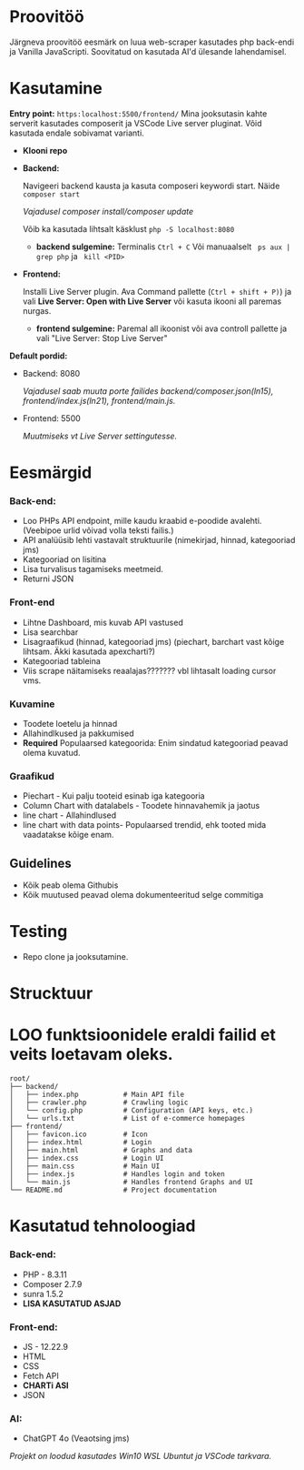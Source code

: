# Proovitöö

Järgneva proovitöö eesmärk on luua web-scraper kasutades php back-endi ja Vanilla JavaScripti. Soovitatud on kasutada AI'd ülesande lahendamisel.

# Kasutamine

**Entry point:** ```https:localhost:5500/frontend/```
Mina jooksutasin kahte serverit kasutades composerit ja VSCode Live server pluginat. Võid kasutada endale sobivamat varianti.
- **Klooni repo**
- **Backend:**
    
    Navigeeri backend kausta ja kasuta composeri keywordi start. Näide ```composer start```
    
    *Vajadusel composer install/composer update*

    Võib ka kasutada lihtsalt käsklust ```php -S localhost:8080```
    - **backend sulgemine:**
        Terminalis ```Ctrl + C```
        Või manuaalselt
        ``` ps aux | grep php``` ja ``` kill <PID>```
-   **Frontend:**
    
    Installi Live Server plugin.
    Ava Command pallette (```Ctrl + shift + P)```) ja vali **Live Server: Open with Live Server** või kasuta ikooni all paremas nurgas.
    - **frontend sulgemine:**
        Paremal all ikoonist või ava controll pallette ja vali "Live Server: Stop Live Server"

**Default pordid:**
- Backend: 8080

    *Vajadusel saab muuta porte failides backend/composer.json(ln15), frontend/index.js(ln21), frontend/main.js.*
- Frontend: 5500

    *Muutmiseks vt Live Server settingutesse.*
# Eesmärgid

### Back-end:
 - Loo PHPs API endpoint, mille kaudu kraabid e-poodide avalehti. (Veebipoe urlid võivad volla teksti failis.)
 - API analüüsib lehti vastavalt struktuurile (nimekirjad, hinnad, kategooriad jms)
- Kategooriad on lisitina
- Lisa turvalisus tagamiseks meetmeid.
- Returni JSON

### Front-end
- Lihtne Dashboard, mis kuvab API vastused
- Lisa searchbar
- Lisagraafikud (hinnad, kategooriad jms) (piechart, barchart vast kõige lihtsam. Äkki kasutada apexcharti?)
- Kategooriad tableina
- Viis scrape näitamiseks reaalajas??????? vbl lihtasalt loading cursor vms.

### Kuvamine

- Toodete loetelu ja hinnad
- Allahindlkused ja pakkumised
- **Required** Populaarsed kategoorida: Enim sindatud kategooriad peavad olema kuvatud. 

### Graafikud

- Piechart - Kui palju tooteid esinab iga kategooria
- Column Chart with datalabels - Toodete hinnavahemik ja jaotus
- line chart - Allahindlused
- line chart with data points- Populaarsed trendid, ehk tooted mida vaadatakse kõige enam.

## Guidelines

- Kõik peab olema Githubis
- Kõik muutused peavad olema dokumenteeritud selge commitiga

# Testing

- Repo clone ja jooksutamine.

# Strucktuur
# LOO funktsioonidele eraldi failid et veits loetavam oleks.
```
root/
├── backend/
│   ├── index.php           # Main API file
│   ├── crawler.php         # Crawling logic
│   └── config.php          # Configuration (API keys, etc.)
│   └── urls.txt            # List of e-commerce homepages
├── frontend/
│   ├── favicon.ico         # Icon
│   ├── index.html          # Login
│   ├── main.html           # Graphs and data
│   ├── index.css           # Login UI
│   ├── main.css            # Main UI
│   ├── index.js            # Handles login and token
│   └── main.js             # Handles frontend Graphs and UI
└── README.md               # Project documentation
```

# Kasutatud tehnoloogiad
### Back-end:
- PHP - 8.3.11
- Composer 2.7.9
- sunra 1.5.2
- **LISA KASUTATUD ASJAD**

### Front-end:
- JS - 12.22.9
- HTML
- CSS
- Fetch API
- **CHARTi ASI**
- JSON

### AI:
- ChatGPT 4o (Veaotsing jms)

*Projekt on loodud kasutades Win10 WSL Ubuntut ja VSCode tarkvara.*

